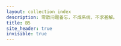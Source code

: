 ```yaml
---
layout: collection_index
description: 零散问题备忘，不成系统，不求甚解。
title: B5
site_header: true
invisible: true
---
```

